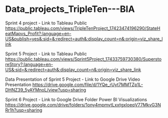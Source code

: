 # Data_projects_TripleTen---BIA
Sprint 4 project - Link to Tableau Public
https://public.tableau.com/views/TripleTenProject_17423474196290/StateHeatMapvs_Profit?:language=en-US&publish=yes&:sid=&:redirect=auth&:display_count=n&:origin=viz_share_link

Sprint 5 Project - Link to Tableau Public
https://public.tableau.com/views/Sprint5Project_17433759730380/SuperstoreStory?:language=en-US&:sid=&:redirect=auth&:display_count=n&:origin=viz_share_link

Data Presentation of Sprint 5 Project - Link to Google Drive Video Presentation
https://drive.google.com/file/d/1YQe_rUyt7MMTZp1L-DHNZ39_5yAYMnoL/view?usp=sharing

Sprint 6 Project - Link to Google Drive Folder Power BI Visualizations
https://drive.google.com/drive/folders/1ony4mpmvtLxxtgxloeqV77MkvG3NRr1h?usp=sharing
